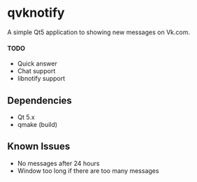 # qvknotify
A simple Qt5 application to showing new messages on Vk.com.
#### TODO
* Quick answer
* Chat support
* libnotify support

## Dependencies
* Qt 5.x
* qmake (build)

## Known Issues
* No messages after 24 hours
* Window too long if there are too many messages
